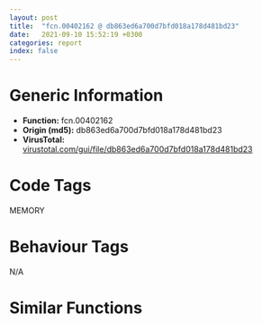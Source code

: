 ```yaml
---
layout: post
title:  "fcn.00402162 @ db863ed6a700d7bfd018a178d481bd23"
date:   2021-09-10 15:52:19 +0300
categories: report
index: false
---
```


# Generic Information
- **Function:** fcn.00402162
- **Origin (md5):** db863ed6a700d7bfd018a178d481bd23
- **VirusTotal:** [virustotal.com/gui/file/db863ed6a700d7bfd018a178d481bd23][virustotal_ref]

# Code Tags
<span class="tag" id="MEMORY">MEMORY</span>


# Behaviour Tags
<span class="bhv-tag" id="na">N/A</span>

# Similar Functions
<script type="text/javascript" src="https://www.gstatic.com/charts/loader.js"></script>
<script type="text/javascript">

    google.charts.load('current', {'packages':['corechart']});
    google.charts.setOnLoadCallback(drawChart);

    function drawChart() {
    var data = new google.visualization.DataTable();
        data.addColumn('number', 'X');
        data.addColumn('number', 'Y');
        data.addColumn({type: 'string', role: 'tooltip', 'p': {'html': true}});
        data.addColumn({'type': 'string', 'role': 'style'});
        
        data.addRows([
    [156.77847290039062, 268.03515625, '<b><a href="/report/fcn.00402162@db863ed6a700d7bfd018a178d481bd23">fcn.00402162</a><br>@db863ed6a700d7bfd018a178d481bd23</b><br>', 'point { fill-color: #e0440e; }'],
[500.259033203125, 361.4135437011719, '<b><a href="/report/fcn.004023aa@90aa43862e75a7f78f2655241632f0e5">fcn.004023aa</a><br>@90aa43862e75a7f78f2655241632f0e5</b><br>', 'null'],
[-45.661415100097656, -305.5423889160156, '<b><a href="/report/fcn.00407b2b@7dd153bad1771b9e8d5266a341ebf949">fcn.00407b2b</a><br>@7dd153bad1771b9e8d5266a341ebf949</b><br>', 'null'],
[-90.65473175048828, 261.15521240234375, '<b><a href="/report/fcn.004013c0@562bf33eb57e8c08a86e538e69918c30">fcn.004013c0</a><br>@562bf33eb57e8c08a86e538e69918c30</b><br>', 'null'],
[-424.36346435546875, -302.57843017578125, '<b><a href="/report/fcn.00523c15@da37d90419c1292c0f16cbfd1f66402d">fcn.00523c15</a><br>@da37d90419c1292c0f16cbfd1f66402d</b><br>', 'null'],
[-195.74273681640625, -189.96832275390625, '<b><a href="/report/fcn.00405da2@ea9c1e2eeb951a8e6185c6674c228f98">fcn.00405da2</a><br>@ea9c1e2eeb951a8e6185c6674c228f98</b><br>', 'null'],
[326.7466125488281, 126.36907958984375, '<b><a href="/report/fcn.00401def@dd7278b699f8b751b4e28f3abe51fa08">fcn.00401def</a><br>@dd7278b699f8b751b4e28f3abe51fa08</b><br>', 'null'],
[-411.76385498046875, -50.38185501098633, '<b><a href="/report/fcn.0054ec2d@9a2108de6665bf53e42d7cbbbe5a0866">fcn.0054ec2d</a><br>@9a2108de6665bf53e42d7cbbbe5a0866</b><br>', 'null'],
[-255.3120574951172, 153.06016540527344, '<b><a href="/report/fcn.00405d1e@1c48774da6a3dd4bf3ea41716a332c61">fcn.00405d1e</a><br>@1c48774da6a3dd4bf3ea41716a332c61</b><br>', 'null'],
[74.92564392089844, 63.53548812866211, '<b><a href="/report/fcn.004014ba@c765b75e3a5692b4355688c214629643">fcn.004014ba</a><br>@c765b75e3a5692b4355688c214629643</b><br>', 'null'],
[245.2165985107422, -75.13827514648438, '<b><a href="/report/fcn.0040162c@604275e66a139b66bf4f10de10af0abc">fcn.0040162c</a><br>@604275e66a139b66bf4f10de10af0abc</b><br>', 'null'],

        ]);

    var options = {
        title: 'Similarity Plot',
        legend: 'none',
        colors: ['#dedbd9', '#e6693e', '#ec8f6e', '#f3b49f', '#f6c7b6'],
        tooltip: {isHtml: true, trigger: 'both'},
        explorer: {
        actions: ["dragToZoom", "rightClickToReset"],
        },
        chartArea: {
        width: '80%',
        height: '80%'
        },
        width: '100%',
        height: '100%'
    };

    var chart = new google.visualization.ScatterChart(document.getElementById('chart_div'));

    chart.draw(data, options);
    }
    
</script>


<div id="chart_div" style="width: 100%px; height: 100%;"></div>

# Disassembled Code
{% highlight nasm %}

push ebp
mov ebp, esp
sub esp, 0x8c
mov dword[ebp-0x28], 0x300
cmp dword[ebp-0x20], 0xd8
jne 0x40218c
mov eax, dword[ebp-0x50]
cmp eax, dword[ebp-0x64]
jae 0x40218c
mov eax, dword[ebp-0x4c]
add eax, dword[ebp-0x20]
mov dword[ebp-0x48], eax
mov dword[ebp-0x38], 0xb8
cmp dword[ebp-0x2c], 0x119
jb 0x4021ab
cmp dword[ebp-0x48], 0x27c
je 0x4021b6
cmp dword[ebp-0x34], 0
je 0x4021b6
mov eax, dword[ebp-0x18]
add eax, 0x2ad
mov dword[ebp-0x38], eax
mov dword[ebp-0xc], 0x52f
mov dword[ebp-0x18], 0x232
mov dword[ebp-0x28], 0x6e4
mov eax, dword[ebp-0x28]
cmp eax, dword[ebp-0x20]
jne 0x4021e3
cmp dword[ebp-0x5c], 0xa8
jne 0x4021e3
mov dword[ebp-4], 0x3a6
mov eax, 0xffffff22
sub eax, dword[ebp-0x5c]
mov dword[ebp-0x44], eax
mov eax, dword[ebp-0x14]
sub eax, 0x34f
mov dword[ebp-0x18], eax
mov eax, dword[ebp-0x5c]
sub eax, 0x29d
mov dword[ebp-0x68], eax
and dword[ebp-0x24], 0
jmp 0x402211
mov eax, dword[ebp-0x24]
inc eax
mov dword[ebp-0x24], eax
cmp dword[ebp-0x24], 2
jae 0x402227
mov eax, dword[ebp-4]
sub eax, dword[ebp-0x30]
add eax, 0x319
mov dword[ebp-0x38], eax
jmp 0x40220a
mov eax, 0x678
sub eax, dword[ebp-0x48]
mov dword[ebp-0x1c], eax
cmp dword[ebp-0x3c], 0x74
jne 0x402241
cmp dword[ebp-0x24], 0x269
jne 0x40224c
mov eax, dword[ebp-0x40]
sub eax, 0x3cd
mov dword[ebp-0x14], eax
mov eax, 0x352
sub eax, dword[ebp-0x28]
mov dword[ebp-0x68], eax
mov eax, 0x350
sub eax, dword[ebp-0x30]
mov dword[ebp-0x58], eax
mov eax, dword[ebp-0x28]
sub eax, 0xb4
mov dword[ebp-0x48], eax
mov eax, dword[ebp-0x58]
sub eax, dword[ebp-0x58]
mov dword[ebp-0x64], eax
mov dword[ebp-0x24], 0xfffffe41
cmp dword[ebp-0x50], 0x132
ja 0x4022a0
cmp dword[ebp-0x3c], 0x211
je 0x4022a0
cmp dword[ebp-0x38], 0
jb 0x4022a0
mov eax, dword[ebp-0x2c]
add eax, 0x30c
mov dword[ebp-0x68], eax
and dword[ebp-0xc], 0
jmp 0x4022ad
mov eax, dword[ebp-0xc]
inc eax
mov dword[ebp-0xc], eax
cmp dword[ebp-0xc], 3
jae 0x4022c5
mov eax, dword[ebp-0x20]
mov ecx, dword[ebp-4]
lea eax, [ecx+eax+0x247]
mov dword[ebp-8], eax
jmp 0x4022a6
mov eax, 0x1a7
sub eax, dword[ebp-0x24]
sub eax, dword[ebp-0x1c]
mov dword[ebp-0x64], eax
push 0x40
push 0x3000
push 0x1279c2
push 0
call dword[sym.imp.KERNEL32.dll_VirtualAlloc]
mov dword[ebp-0x74], eax
push 0x7e
pop eax
sub eax, dword[ebp-0x20]
mov dword[ebp-0xc], eax
mov eax, 0x2fc
sub eax, dword[ebp-0x30]
mov dword[ebp-0x14], eax
mov eax, dword[ebp-0x40]
add eax, 0x42f
mov dword[ebp-0x60], eax
mov eax, dword[ebp-0x48]
add eax, 0x168
mov dword[ebp-0x1c], eax
mov eax, dword[ebp-0x40]
add eax, 0x26e
sub eax, dword[ebp-0x44]
mov dword[ebp-0x28], eax
mov eax, dword[ebp-0x5c]
dec eax
dec eax
mov dword[ebp-0x38], eax
cmp dword[ebp-0x58], 0x3b4
jne 0x40233c
cmp dword[ebp-0x20], 0x182
jne 0x402347
mov eax, 0xd0
sub eax, dword[ebp-0x34]
mov dword[ebp-0x4c], eax
mov dword[ebp-0x20], 0x36b
mov eax, dword[ebp-0x2c]
mov ecx, dword[ebp-0xc]
lea eax, [ecx+eax-0xda]
mov dword[ebp-0x38], eax
mov eax, dword[ebp-4]
mov ecx, dword[ebp-0x18]
lea eax, [ecx+eax-0x32b]
mov dword[ebp-0x1c], eax
mov eax, dword[ebp-0x50]
add eax, 0x4d1
mov dword[ebp-0x58], eax
mov dword[ebp-0x48], 0x2a7
mov eax, dword[ebp-0x74]
add eax, 0xfe000
mov dword[ebp-0x74], eax
mov dword[ebp-0x1c], 0xffffff6a
mov eax, 0x322
sub eax, dword[ebp-0x38]
add eax, 0x117
mov dword[ebp-0x2c], eax
mov dword[ebp-0x34], 0x3be
cmp dword[ebp-0x5c], 0x348
jne 0x4023ba
mov eax, dword[ebp-0x14]
cmp eax, dword[ebp-0x48]
jne 0x4023c2
mov eax, dword[ebp-0x48]
cmp eax, dword[ebp-0x14]
jae 0x4023d2
mov eax, dword[ebp-0x14]
mov ecx, dword[ebp-0x14]
lea eax, [ecx+eax+0x318]
mov dword[ebp-0x50], eax
mov dword[ebp-0x84], 0xbffcf8
mov eax, dword[ebp-0x34]
cmp eax, dword[ebp-0x44]
jae 0x4023f6
cmp dword[ebp-0x28], 0x181
je 0x402401
cmp dword[ebp-4], 0x11e
jne 0x402401
mov eax, dword[ebp-0x3c]
add eax, 0x5ce
mov dword[ebp-0x38], eax
mov eax, dword[ebp-0x68]
mov ecx, dword[ebp-8]
lea eax, [ecx+eax-0x1ca]
mov dword[ebp-0x1c], eax
mov dword[ebp-0x24], 0x62c
and dword[ebp-0x10], 0
mov eax, dword[ebp-0x4c]
mov dword[ebp-0x7c], eax
cmp dword[ebp-0x7c], 0x40
je 0x402452
cmp dword[ebp-0x7c], 0x80
je 0x40243c
cmp dword[ebp-0x7c], 0xb1
je 0x402445
jmp 0x40245f
mov dword[ebp-0x3c], 0xffffffb6
jmp 0x40246a
mov eax, dword[ebp-0x24]
sub eax, 0x362
mov dword[ebp-0x28], eax
jmp 0x40246a
mov eax, 0x8f
sub eax, dword[ebp-0x4c]
mov dword[ebp-0x18], eax
jmp 0x40246a
mov eax, dword[ebp-0x4c]
add eax, 0xc6
mov dword[ebp-4], eax
mov eax, dword[ebp-4]
cmp eax, dword[ebp-8]
je 0x40248e
mov eax, dword[ebp-0x48]
cmp eax, dword[ebp-0xc]
je 0x40248e
cmp dword[ebp-0x18], 0x1ab
jne 0x40248e
mov eax, dword[ebp-0x1c]
sub eax, 0x237
mov dword[ebp-0x34], eax
mov eax, dword[ebp-0x30]
add eax, 0x5e0
mov dword[ebp-0xc], eax
mov eax, 0xa8
sub eax, dword[ebp-4]
or eax, 0xcc
mov dword[ebp-0x34], eax
mov eax, dword[ebp-0x30]
cmp eax, dword[ebp-0x28]
jne 0x4024c2
mov eax, dword[ebp-0x34]
cmp eax, dword[ebp-4]
ja 0x4024c2
cmp dword[ebp-4], 0x20d
jbe 0x4024cd
mov eax, dword[ebp-0x20]
add eax, 0xd7
mov dword[ebp-8], eax
mov eax, dword[ebp-0x30]
sub eax, 0x38d
sub eax, dword[ebp-8]
mov dword[ebp-0x40], eax
mov dword[ebp-0x70], 0x467e74de
mov eax, dword[ebp-4]
cmp eax, dword[ebp-0x40]
jae 0x402503
cmp dword[ebp-0xc], 0x143
je 0x402503
mov eax, 0x3c2
sub eax, dword[ebp-0x60]
sub eax, 0x112
mov dword[ebp-0x30], eax
mov dword[ebp-0x80], 0xd7a98ef2
mov eax, dword[ebp-0x5c]
add eax, 0x339
mov dword[ebp-0x14], eax
mov dword[ebp-0x6c], 0x6e31da01
mov dword[ebp-0x60], 0x35c
mov dword[ebp-0x78], 0x7916be5b
mov eax, 0x327
sub eax, dword[ebp-0x34]
mov dword[ebp-0x28], eax
mov dword[ebp-0x44], 0x2e6
and dword[ebp-0x10], 0
cmp dword[ebp-0x10], 0xab28
jae 0x402bc7
cmp dword[ebp-0x4c], 0x2f0
je 0x402568
cmp dword[ebp-0x2c], 0x2c7
je 0x402568
cmp dword[ebp-0x50], 0x111
jae 0x402573
mov eax, dword[ebp-0x50]
add eax, 0x3ab
mov dword[ebp-0x18], eax
mov eax, dword[ebp-0x70]
add eax, dword[ebp-0x80]
mov dword[ebp-0x70], eax
mov eax, dword[ebp-0x54]
cmp eax, dword[ebp-0x68]
ja 0x40259a
mov eax, dword[ebp-0x50]
cmp eax, dword[ebp-0x20]
ja 0x40259a
mov eax, dword[ebp-0x1c]
sub eax, dword[ebp-0x5c]
add eax, 0x2f2
mov dword[ebp-0x14], eax
cmp dword[ebp-0x30], 0xc4
jae 0x4025b4
cmp dword[ebp-0x18], 0x3e6
jne 0x4025b4
mov eax, dword[ebp-0x1c]
cmp eax, dword[ebp-0x50]
je 0x4025bf
mov eax, dword[ebp-0x1c]
add eax, 0x29b
mov dword[ebp-4], eax
mov eax, dword[ebp-0x78]
add eax, dword[ebp-0x6c]
mov dword[ebp-0x78], eax
mov dword[ebp-0x14], 0x9d
mov eax, dword[ebp-0x14]
sub eax, 0x39
mov dword[ebp-0x38], eax
mov eax, dword[ebp-0x6c]
xor eax, dword[ebp-0x78]
mov dword[ebp-0x6c], eax
mov eax, dword[ebp-0x48]
add eax, 0x136
mov dword[ebp-0x20], eax
mov dword[ebp-0x4c], 0x4ee
mov eax, dword[ebp-0x80]
add eax, dword[ebp-0x6c]
mov dword[ebp-0x80], eax
mov dword[ebp-0x40], 0xb9
mov eax, dword[ebp-0x54]
sub eax, 0x11e
mov dword[ebp-0x4c], eax
mov eax, dword[ebp-0x6c]
add eax, dword[ebp-0x70]
mov dword[ebp-0x6c], eax
mov eax, dword[ebp-0x44]
cmp eax, dword[ebp-0x14]
je 0x40262e
cmp dword[ebp-0x3c], 0
jne 0x402637
cmp dword[ebp-0x4c], 0x8e
je 0x402637
mov eax, dword[ebp-0x60]
sub eax, dword[ebp-0x3c]
mov dword[ebp-0x58], eax
mov eax, dword[ebp-0x54]
add eax, 0x29f
sub eax, dword[ebp-0x48]
mov dword[ebp-0x14], eax
mov eax, dword[ebp-0x1c]
cmp eax, dword[ebp-4]
jb 0x402668
cmp dword[ebp-0x18], 0x196
je 0x402668
cmp dword[ebp-0x24], 0x126
jb 0x402668
mov eax, dword[ebp-0xc]
add eax, dword[ebp-0x38]
mov dword[ebp-0x34], eax
mov eax, dword[ebp-0x74]
add eax, dword[ebp-0x10]
mov dword[ebp-0x8c], eax
mov eax, dword[ebp-0x58]
sub eax, 0x3bc
mov dword[ebp-0x20], eax
mov eax, dword[ebp-0x44]
add eax, dword[ebp-0x34]
mov dword[ebp-0x48], eax
mov dword[ebp-0x1c], 0x1a6
mov eax, dword[ebp-0x84]
add eax, dword[ebp-0x10]
mov dword[ebp-0x88], eax
and dword[ebp-8], 0
jmp 0x4026ab
mov eax, dword[ebp-8]
inc eax
mov dword[ebp-8], eax
cmp dword[ebp-8], 2
jae 0x4026ba
mov dword[ebp-0x2c], 0xe7
jmp 0x4026a4
mov eax, dword[ebp-0xc]
add eax, 0x18e
mov dword[ebp-0x30], eax
mov eax, dword[ebp-0x18]
add eax, 0x2f9
mov dword[ebp-8], eax
cmp dword[ebp-0xc], 0xba
je 0x4026e2
cmp dword[ebp-0x24], 0x205
jbe 0x4026e9
mov dword[ebp-0x40], 0x1e8
mov eax, dword[ebp-0x88]
mov eax, dword[eax]
xor eax, dword[ebp-0x70]
mov ecx, dword[ebp-0x8c]
mov dword[ecx], eax
mov eax, 0x202
sub eax, dword[ebp-0x54]
sub eax, 0x18a
mov dword[ebp-0x14], eax
mov eax, 0x334
sub eax, dword[ebp-0x54]
mov dword[ebp-0xc], eax
mov eax, dword[ebp-0xc]
cmp eax, dword[ebp-0x3c]
je 0x402728
cmp dword[ebp-4], 0xae
jb 0x402731
cmp dword[ebp-0x34], 0xd7
jne 0x402738
mov dword[ebp-0x14], 0x44a
mov eax, dword[ebp-0x40]
sub eax, 0x87
mov dword[ebp-0x50], eax
mov dword[ebp-0x54], 0xfffffc0e
mov eax, dword[ebp-0x58]
cmp eax, dword[ebp-0x4c]
jae 0x40275a
mov eax, dword[ebp-0x38]
cmp eax, dword[ebp-0x5c]
je 0x402763
cmp dword[ebp-0x30], 0x3b7
ja 0x402771
mov eax, dword[ebp-0x34]
sub eax, dword[ebp-0x64]
sub eax, 0x2f9
mov dword[ebp-0x14], eax
cmp dword[ebp-0x68], 0x2c9
ja 0x402782
mov eax, dword[ebp-0x44]
cmp eax, dword[ebp-0x54]
jne 0x402792
mov eax, 0xfe
sub eax, dword[ebp-0x34]
sub eax, 0x262
mov dword[ebp-0x2c], eax
mov eax, dword[ebp-0x10]
sub eax, 0xaec10
mov dword[ebp-0x10], eax
mov eax, dword[ebp-0x2c]
add eax, 0x442
mov dword[ebp-0x4c], eax
mov eax, 0x19c
sub eax, dword[ebp-0x64]
mov dword[ebp-0x20], eax
mov eax, dword[ebp-0x40]
cmp eax, dword[ebp-0x68]
je 0x4027c3
mov eax, dword[ebp-0x54]
cmp eax, dword[ebp-0x60]
je 0x4027d3
mov eax, dword[ebp-0x24]
mov ecx, dword[ebp-0x30]
lea eax, [ecx+eax-0x99]
mov dword[ebp-4], eax
mov eax, dword[ebp-0x60]
add eax, 0xa8
mov dword[ebp-0x3c], eax
cmp dword[ebp-0x1c], 0x10e
je 0x4027f0
cmp dword[ebp-8], 0x230
je 0x402800
mov eax, 0x111
sub eax, dword[ebp-0x60]
or eax, 0x140
mov dword[ebp-8], eax
mov dword[ebp-0x18], 0xffffff79
mov eax, dword[ebp-0x28]
sub eax, dword[ebp-0x30]
mov dword[ebp-0x18], eax
mov dword[ebp-0x3c], 0x99
mov dword[ebp-0x38], 0x7b7
mov eax, dword[ebp-0x18]
cmp eax, dword[ebp-0x28]
jb 0x40283a
cmp dword[ebp-0xc], 0x1eb
jb 0x40283a
mov eax, dword[ebp-0x5c]
add eax, 0x2bd
mov dword[ebp-0x2c], eax
mov eax, dword[ebp-0x10]
sub eax, 0xddbee
mov dword[ebp-0x10], eax
cmp dword[ebp-0x44], 0xdd
jbe 0x40286d
cmp dword[ebp-0x50], 0
jae 0x40286d
cmp dword[ebp-0x20], 0x1ae
je 0x40286d
mov eax, 0x270
sub eax, dword[ebp-8]
add eax, 0x361
mov dword[ebp-0x48], eax
mov eax, dword[ebp-0x18]
add eax, 0x324
mov dword[ebp-0x3c], eax
mov eax, dword[ebp-0x14]
add eax, 0x2e8
mov dword[ebp-0x54], eax
mov dword[ebp-0x3c], 0x203
and dword[ebp-0x24], 0
jmp 0x402897
mov eax, dword[ebp-0x24]
inc eax
mov dword[ebp-0x24], eax
cmp dword[ebp-0x24], 3
jae 0x4028aa
mov eax, dword[ebp-0x68]
add eax, 0x38a
mov dword[ebp-8], eax
jmp 0x402890
push 0x73
pop eax
sub eax, dword[ebp-0x20]
mov dword[ebp-0x24], eax
mov eax, dword[ebp-0x40]
add eax, dword[ebp-0x44]
mov dword[ebp-0x18], eax
mov eax, dword[ebp-0x1c]
add eax, 0x258
mov dword[ebp-0x2c], eax
mov eax, dword[ebp-0x38]
sub eax, 0x1e8
mov dword[ebp-0x18], eax
mov eax, 0x1e4
sub eax, dword[ebp-0x64]
mov dword[ebp-8], eax
mov eax, dword[ebp-0x10]
add eax, 0xfb1bd
mov dword[ebp-0x10], eax
mov dword[ebp-0x64], 0x611
mov eax, dword[ebp-0x64]
cmp eax, dword[ebp-0x1c]
jae 0x402907
cmp dword[ebp-0x1c], 0x217
jb 0x402907
mov dword[ebp-0x58], 0x52a
mov eax, 0x144
sub eax, dword[ebp-4]
sub eax, dword[ebp-0x48]
mov dword[ebp-0x14], eax
mov eax, dword[ebp-0x20]
cmp eax, dword[ebp-8]
je 0x40292f
cmp dword[ebp-0x24], 0x153
jbe 0x40293a
cmp dword[ebp-0x4c], 0x395
jbe 0x40293a
mov eax, dword[ebp-0x60]
sub eax, 0x109
mov dword[ebp-0x44], eax
mov eax, dword[ebp-8]
add eax, 0x84
mov dword[ebp-0xc], eax
mov dword[ebp-0x44], 0xffffff1a
mov eax, dword[ebp-0x3c]
add eax, 0x123
mov dword[ebp-0x64], eax
push 0x74
pop eax
sub eax, dword[ebp-0x50]
sub eax, 0x373
mov dword[ebp-8], eax
mov eax, dword[ebp-0x10]
add eax, 0xb3388
mov dword[ebp-0x10], eax
mov eax, 0x2a9
sub eax, dword[ebp-0x30]
mov dword[ebp-0x50], eax
mov eax, 0xf6
sub eax, dword[ebp-0x3c]
mov dword[ebp-0x60], eax
mov eax, dword[ebp-0x2c]
cmp eax, dword[ebp-0x20]
jbe 0x40299e
cmp dword[ebp-8], 0x357
jne 0x40299e
mov dword[ebp-0x50], 0x179
mov eax, dword[ebp-0x4c]
sub eax, 0x371
mov dword[ebp-0x24], eax
mov eax, dword[ebp-0x2c]
sub eax, 0x1e8
mov dword[ebp-0x30], eax
cmp dword[ebp-0x2c], 0x89
jne 0x4029c5
mov eax, dword[ebp-8]
cmp eax, dword[ebp-0x14]
jae 0x4029d3
mov eax, dword[ebp-0x64]
add eax, 0x11f
sub eax, dword[ebp-8]
mov dword[ebp-0x60], eax
mov dword[ebp-0x38], 0x558
mov eax, dword[ebp-0x18]
add eax, 0x15
mov dword[ebp-4], eax
mov eax, dword[ebp-0x10]
sub eax, 0xcb769
mov dword[ebp-0x10], eax
mov eax, 0x1d8
sub eax, dword[ebp-0x34]
mov dword[ebp-0x3c], eax
mov eax, dword[ebp-0x38]
mov ecx, dword[ebp-0x44]
lea eax, [ecx+eax-0x2d1]
mov dword[ebp-0x28], eax
mov eax, dword[ebp-0xc]
add eax, 0x3cb
mov dword[ebp-0x44], eax
mov eax, dword[ebp-0x48]
mov ecx, dword[ebp-0x28]
lea eax, [ecx+eax-0x308]
mov dword[ebp-0xc], eax
mov dword[ebp-0x18], 0xfffffefd
mov dword[ebp-0x3c], 0x3f9
cmp dword[ebp-0x28], 0x392
je 0x402a4a
cmp dword[ebp-0x50], 0x2c9
je 0x402a51
cmp dword[ebp-8], 0
jae 0x402a51
mov dword[ebp-0x20], 0x295
cmp dword[ebp-0x20], 0xbc
jae 0x402a72
cmp dword[ebp-8], 0x1ba
jne 0x402a72
mov eax, dword[ebp-0x54]
cmp eax, dword[ebp-0x64]
je 0x402a72
mov dword[ebp-0x68], 0x4af
mov dword[ebp-0x60], 0x53c
mov eax, dword[ebp-0x10]
sub eax, 0x8bbc2
mov dword[ebp-0x10], eax
cmp dword[ebp-0x1c], 0xdd
jae 0x402a9b
cmp dword[ebp-0xc], 0
jne 0x402aa6
mov eax, dword[ebp-0x34]
cmp eax, dword[ebp-0x5c]
jbe 0x402aa6
mov eax, dword[ebp-0x14]
add eax, 0x1ee
mov dword[ebp-0x58], eax
mov eax, dword[ebp-0x2c]
mov ecx, dword[ebp-0x18]
lea eax, [ecx+eax-0x347]
mov dword[ebp-0x24], eax
mov dword[ebp-0x2c], 0x6a1
mov eax, dword[ebp-0xc]
add eax, 0x3d0
mov dword[ebp-8], eax
cmp dword[ebp-0x54], 0x1cc
je 0x402ad9
mov eax, dword[ebp-0x14]
cmp eax, dword[ebp-4]
je 0x402ae4
mov eax, dword[ebp-0x38]
add eax, 0x362
mov dword[ebp-0x44], eax
mov eax, dword[ebp-0x30]
add eax, 0x2c4
or eax, 0x34b
mov dword[ebp-0x2c], eax
mov eax, dword[ebp-4]
add eax, 0x1c9
sub eax, dword[ebp-0x44]
mov dword[ebp-0x20], eax
mov eax, dword[ebp-0x28]
add eax, dword[ebp-0xc]
mov dword[ebp-0x40], eax
mov eax, dword[ebp-0x10]
add eax, 0x98254
mov dword[ebp-0x10], eax
mov eax, dword[ebp-0x4c]
add eax, 0x22a
mov dword[ebp-0x2c], eax
mov eax, dword[ebp-0x28]
cmp eax, dword[ebp-0x30]
jb 0x402b31
mov eax, dword[ebp-4]
cmp eax, dword[ebp-0x40]
jae 0x402b38
mov dword[ebp-0x58], 0xffffff73
mov eax, 0x145
sub eax, dword[ebp-8]
mov dword[ebp-0x1c], eax
cmp dword[ebp-0x30], 0x1bc
jne 0x402b54
mov eax, dword[ebp-0x40]
cmp eax, dword[ebp-0x58]
jae 0x402b5d
cmp dword[ebp-0x34], 0x25c
je 0x402b64
mov dword[ebp-0x1c], 0xfffffffc
mov eax, dword[ebp-0x4c]
add eax, 0x3ae
mov dword[ebp-0x34], eax
and dword[ebp-4], 0
jmp 0x402b7c
mov eax, dword[ebp-4]
inc eax
mov dword[ebp-4], eax
cmp dword[ebp-4], 3
jae 0x402b8f
mov eax, dword[ebp-0xc]
add eax, 0x31a
mov dword[ebp-0x54], eax
jmp 0x402b75
mov eax, dword[ebp-0x1c]
add eax, 0x4d2
mov dword[ebp-0x50], eax
mov dword[ebp-0x34], 0x2a4
mov eax, dword[ebp-0x1c]
sub eax, 0x114
mov dword[ebp-0x18], eax
mov eax, dword[ebp-0x10]
add eax, 0x88164
mov dword[ebp-0x10], eax
mov eax, dword[ebp-0x10]
add eax, 0x15230
mov dword[ebp-0x10], eax
jmp 0x402540
cmp dword[ebp-0x60], 0x32e
jb 0x402bea
cmp dword[ebp-0x20], 0
ja 0x402bea
cmp dword[ebp-0xc], 0x3dc
jb 0x402bea
mov eax, 0x2d3
sub eax, dword[ebp-0x40]
mov dword[ebp-0x18], eax
mov eax, dword[ebp-0x74]
add eax, 0x89c2
mov dword[0x47f70c], eax
mov eax, dword[ebp-0x38]
add eax, dword[ebp-0x5c]
sub eax, dword[ebp-0x30]
mov dword[ebp-0x44], eax
cmp dword[ebp-0x2c], 0x332
jae 0x402c1d
mov eax, dword[ebp-0x28]
cmp eax, dword[ebp-0x14]
jne 0x402c28
cmp dword[ebp-0x5c], 0x309
je 0x402c28
mov eax, dword[ebp-0x48]
sub eax, 0x223
mov dword[ebp-0x40], eax
cmp dword[ebp-0x28], 0x38c
jb 0x402c4d
mov eax, dword[ebp-0x14]
cmp eax, dword[ebp-4]
jae 0x402c4d
mov eax, dword[ebp-0x60]
cmp eax, dword[ebp-0x40]
jne 0x402c4d
mov eax, dword[ebp-0x3c]
add eax, dword[ebp-0x5c]
sub eax, dword[ebp-0x3c]
mov dword[ebp-0x38], eax
cmp dword[ebp-0x58], 0x28a
je 0x402c6e
mov eax, dword[ebp-0x58]
cmp eax, dword[ebp-0x40]
ja 0x402c6e
mov eax, dword[ebp-0x18]
mov ecx, dword[ebp-0x2c]
lea eax, [ecx+eax-0xe2]
mov dword[ebp-0x54], eax
mov dword[ebp-0x44], 0x39f
mov dword[ebp-0x54], 0x545
mov eax, dword[ebp-0x64]
sub eax, 0x3db
mov dword[ebp-4], eax
mov esp, ebp
pop ebp
ret

{% endhighlight %}

[virustotal_ref]: https://www.virustotal.com/gui/file/db863ed6a700d7bfd018a178d481bd23